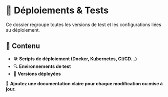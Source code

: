 # 🚀 Déploiements & Tests

Ce dossier regroupe toutes les versions de test et les configurations liées au déploiement.

## 📌 Contenu
- 🛠 **Scripts de déploiement (Docker, Kubernetes, CI/CD...)**  
- 🔍 **Environnements de test**  
- 🚀 **Versions déployées**  

📌 **Ajoutez une documentation claire pour chaque modification ou mise à jour.**

